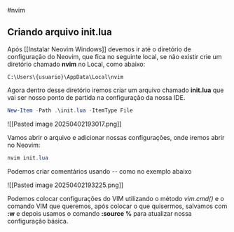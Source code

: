 #nvim

## Criando arquivo init.lua

Após [[Instalar Neovim Windows]] devemos ir até o diretório de configuração do Neovim, que fica no seguinte local, se não existir crie um diretório chamado **nvim** no Local, como abaixo:

```
C:\Users\{usuario}\AppData\Local\nvim
```

Agora dentro desse diretório iremos criar um arquivo chamado __init.lua__ que vai ser nosso ponto de partida na configuração da nossa IDE.

```powershell
New-Item -Path .\init.lua -ItemType File
```

![[Pasted image 20250402193017.png]]

Vamos abrir o arquivo e adicionar nossas configurações, onde iremos abrir no Neovim:

```powershell
nvim init.lua
```

Podemos criar comentários usando _--_ como no exemplo abaixo

![[Pasted image 20250402193225.png]]

Podemos colocar configurações do VIM utilizando o método _vim.cmd()_ e o comando VIM que queremos, após colocar o que quisermos, salvamos com __:w__ e depois usamos o comando __:source %__ para atualizar nossa configuração básica.

